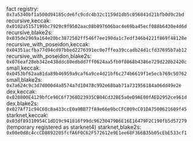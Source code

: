 fact registry: `0x7a5340bf1a500d94185cde6fc9cdc4b32c1159d1db5c056841d21bfb0d9c2bd`
recursive,keccak: `0x0102a5157199bc7929c9f9502aac08b897606bac4e69ba45ecf088b6430e4d6d`
recursive,blake2s: `0x035de2969a164e20bc3872502ff546f7ee190da1c7edf346b4221f869f48128e`
recursive_with_poseidon,keccak: `0x04351acfba77d94cd97bbed2276391ec0e7ffea39ccadb24d1cfd37695b7ab12`
recursive_with_poseidon,blake2s: `0x076eaf28eb342e438ddc80edbdd7ff0624aa5fb0f8068b4386e729d220b2420c`
small,keccak: `0x0453bf62aa81da89b46959a9caf6a9ce4d21bf6c274b6619f1e5ecb769c50762`
small,blake2s: `0x7a624c9c3d7d000d4a8574a7d10478c992e68bab71a731956184a06dd49e2e`
dex,keccak: `0x020800E4129bfCe98C6f7368D23935CB04Cd32BE5a0eD9AE00fAED2952ce961d`
dex,blake2s: `0x027Af71c94C68c8a433ccE0a9BB77fA9e66e9bcCFC009cC01DA7500621609f45`
starknet,keccak: `0x03df89310954C1dD19c941816f99dc96230479B6E16E16479F2C190fb5d57279` (temporary registered as starknet4)
starknet,blake2s: `0x00e0d8c4ccCD8892205fcfA6F0C62F572612e9E1ee68F366B35b05cEbE533cf1`
